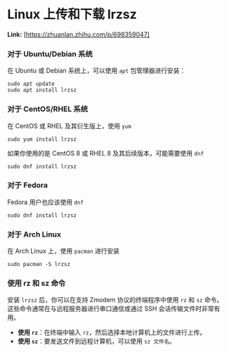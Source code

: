 # Linux 上传和下载 lrzsz



 **Link:** [https://zhuanlan.zhihu.com/p/698359047]

### 对于 Ubuntu/Debian 系统  

在 Ubuntu 或 Debian 系统上，可以使用 `apt` 包管理器进行安装：

```
sudo apt update
sudo apt install lrzsz
```
### 对于 CentOS/RHEL 系统  

在 CentOS 或 RHEL 及其衍生版上，使用 `yum`

```
sudo yum install lrzsz
```

如果你使用的是 CentOS 8 或 RHEL 8 及其后续版本，可能需要使用 `dnf`

```
sudo dnf install lrzsz
```
### 对于 Fedora  

Fedora 用户也应该使用 `dnf`

```
sudo dnf install lrzsz
```
### 对于 Arch Linux  

在 Arch Linux 上，使用 `pacman` 进行安装

```
sudo pacman -S lrzsz
```
### 使用 rz 和 sz 命令  

安装 `lrzsz` 后，你可以在支持 Zmodem 协议的终端程序中使用 `rz` 和 `sz` 命令。这些命令通常在与远程服务器进行串口通信或通过 SSH 会话传输文件时非常有用。

* **使用 `rz`**：在终端中输入 `rz`，然后选择本地计算机上的文件进行上传。
* **使用 `sz`**：要发送文件到远程计算机，可以使用 `sz 文件名`。
